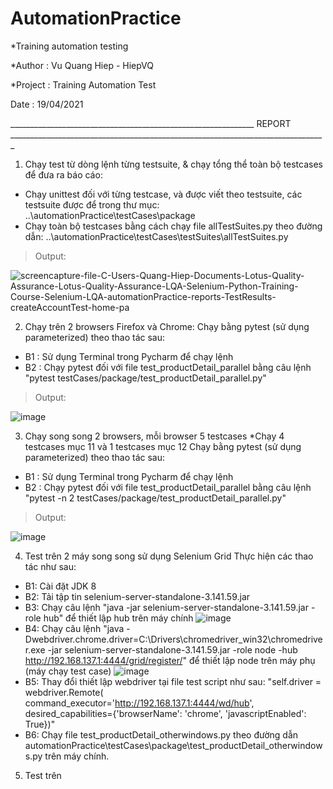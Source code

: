 # AutomationPractice
*Training automation testing

*Author : Vu Quang Hiep - HiepVQ

*Project : Training Automation Test

Date : 19/04/2021

_____________________________________________________________ REPORT _______________________________________________________________________________
1. Chạy test từ dòng lệnh từng testsuite, & chạy tổng thể toàn bộ testcases để đưa ra báo cáo:
- Chạy unittest đối với từng testcase, và được viết theo testsuite, các testsuite được để trong thư mục: ..\automationPractice\testCases\package
- Chạy toàn bộ testcases bằng cách chạy file allTestSuites.py theo đường dẫn: ..\automationPractice\testCases\testSuites\allTestSuites.py
>Output:

![screencapture-file-C-Users-Quang-Hiep-Documents-Lotus-Quality-Assurance-Lotus-Quality-Assurance-LQA-Selenium-Python-Training-Course-Selenium-LQA-automationPractice-reports-TestResults-createAccountTest-home-pa](https://user-images.githubusercontent.com/46483616/115176647-b3de7900-a0f7-11eb-99ed-b7562350beba.png)


2. Chạy trên 2 browsers Firefox và Chrome:
Chạy bằng pytest (sử dụng parameterized) theo thao tác sau:
- B1 : Sử dụng Terminal trong Pycharm để chạy lệnh
- B2 : Chạy pytest đối với file test_productDetail_parallel bằng câu lệnh "pytest testCases/package/test_productDetail_parallel.py"
>Output:

![image](https://user-images.githubusercontent.com/46483616/115174585-b3dc7a00-a0f3-11eb-8ab2-d8cf2cb17d14.png)

3. Chạy song song 2 browsers, mỗi browser 5 testcases
*Chạy 4 testcases mục 11 và 1 testcases mục 12
Chạy bằng pytest (sử dụng parameterized) theo thao tác sau:
- B1 : Sử dụng Terminal trong Pycharm để chạy lệnh
- B2 : Chạy pytest đối với file test_productDetail_parallel bằng câu lệnh "pytest -n 2 testCases/package/test_productDetail_parallel.py"
>Output:

![image](https://user-images.githubusercontent.com/46483616/115174548-a45d3100-a0f3-11eb-983a-2d77c32d8fbb.png)

4. Test trên 2 máy song song sử dụng Selenium Grid
Thực hiện các thao tác như sau:
- B1: Cài đặt JDK 8 
- B2: Tải tập tin selenium-server-standalone-3.141.59.jar
- B3: Chạy câu lệnh "java -jar selenium-server-standalone-3.141.59.jar -role hub" để thiết lập hub trên máy chính
![image](https://user-images.githubusercontent.com/46483616/115175336-023e4880-a0f5-11eb-9763-8c04284dcf37.png)
- B4: Chạy câu lệnh "java -Dwebdriver.chrome.driver=C:\Drivers\chromedriver_win32\chromedriver.exe -jar selenium-server-standalone-3.141.59.jar -role node -hub http://192.168.137.1:4444/grid/register/" để thiết lập node trên máy phụ (máy chạy test case)
![image](https://user-images.githubusercontent.com/46483616/115175760-d2dc0b80-a0f5-11eb-8842-618de5b9cb34.png)
- B5: Thay đổi thiết lập webdriver tại file test script như sau:
"self.driver = webdriver.Remote(
                command_executor='http://192.168.137.1:4444/wd/hub',
                desired_capabilities={'browserName': 'chrome', 'javascriptEnabled': True})"
- B6: Chạy file test_productDetail_otherwindows.py theo đường dẫn automationPractice\testCases\package\test_productDetail_otherwindows.py trên máy chính.

5. Test trên


